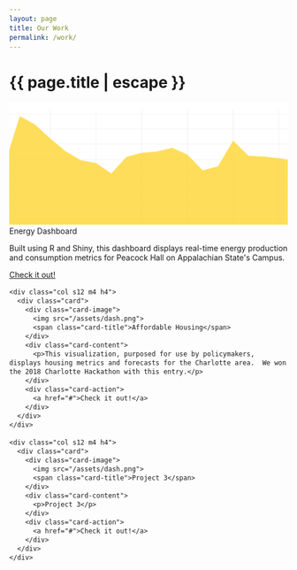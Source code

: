 ```yaml
---
layout: page
title: Our Work
permalink: /work/
---
```


<h1 class="page-title">{{ page.title | escape }}</h1>

<div class="section">
  <div class="row">
    <div class="col s12 m4 h4">
      <div class="card">
        <div class="card-image">
          <img src="/assets/dash.png">
          <span class="card-title">Energy Dashboard</span>
        </div>
        <div class="card-content">
          <p>Built using R and Shiny, this dashboard displays real-time energy production and consumption metrics for Peacock Hall on Appalachian State's Campus.</p>
        </div>
        <div class="card-action">
          <a href="http://52.2.69.41:3838/app_energy/">Check it out!</a>
        </div>
      </div>
    </div>

    <div class="col s12 m4 h4">
      <div class="card">
        <div class="card-image">
          <img src="/assets/dash.png">
          <span class="card-title">Affordable Housing</span>
        </div>
        <div class="card-content">
          <p>This visualization, purposed for use by policymakers, displays housing metrics and forecasts for the Charlotte area.  We won the 2018 Charlotte Hackathon with this entry.</p>
        </div>
        <div class="card-action">
          <a href="#">Check it out!</a>
        </div>
      </div>
    </div>

    <div class="col s12 m4 h4">
      <div class="card">
        <div class="card-image">
          <img src="/assets/dash.png">
          <span class="card-title">Project 3</span>
        </div>
        <div class="card-content">
          <p>Project 3</p>
        </div>
        <div class="card-action">
          <a href="#">Check it out!</a>
        </div>
      </div>
    </div>
  </div>
  </div>




